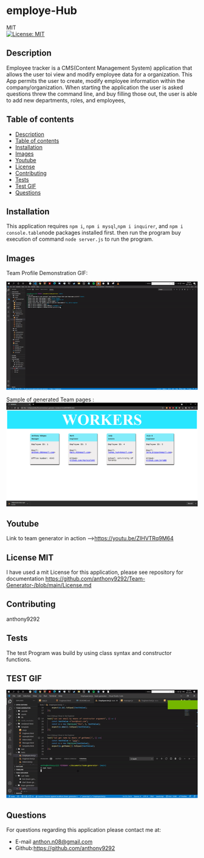 # employe-Hub
MIT<br>[![License: MIT](https://img.shields.io/badge/License-MIT-yellow.svg)](https://opensource.org/licenses/MIT)

## Description
  Employee tracker is a CMS(Content Management System) application that allows the user toi view and modify employee data for a organization. 
  This App permits the user to  create, modify employee information within the company/organization. When starting the application the user is 
  asked questions threw the command line, and buy filling those out, the user is able to add new departments, roles, and employees, 
  
  
  
  
  ## Table of contents
  - [Description](#description)
  - [Table of contents](#table-of-contents)
  - [Installation](#installation)
  - [Images](#images)
  - [Youtube](#youtube)
  - [License](#license)
  - [Contributing](#contributing)
  - [Tests](#tests)
  - [Test GIF](#test-gif)
  - [Questions](#questions)

## Installation
 This application requires `npm i`, `npm i mysql`,`npm i inquirer`, and `npm i console.table`node packages installed first. then run the program buy execution of command `node server.js` to run the program.

## Images 
Team Profile Demonstration GIF: 

![Team Profile Gif](https://github.com/anthony9292/Team-Generator-/blob/main/team-gif.gif)

Sample of generated Team pages : 
![Sample of generated page](https://github.com/anthony9292/Team-Generator-/blob/main/assets/generatedpage.PNG)

## Youtube 

  Link to team generator in action -->https://youtu.be/ZIHVTRq9M64


## License MIT
I have used a mit License for this application, please see repository for documentation <https://github.com/anthony9292/Team-Generator-/blob/main/License.md>

## Contributing
   anthony9292

## Tests
 The test Program was build by using class syntax and constructor functions. 

## TEST GIF
![Testing Gif](https://github.com/anthony9292/Team-Generator-/blob/main/test-gif.gif)

## Questions
For questions regarding this application please contact me at:
- E-mail anthon.n08@gmail.com 
- Github:<https://github.com/anthony9292>

    
